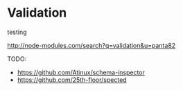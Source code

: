 # Validation

testing

http://node-modules.com/search?q=validation&u=panta82

TODO:

- https://github.com/Atinux/schema-inspector
- https://github.com/25th-floor/spected